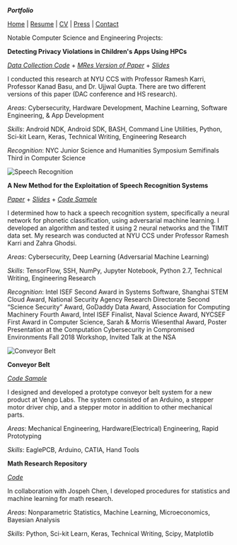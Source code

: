 ***Portfolio***

[Home](suhacker1.github.io) | [Resume](https://sshussain.me/SH_Resume.pdf) | [CV](https://sshussain.me/SH_CV.pdf) | [Press](suhacker1.github.io/press) | 
[Contact](suhacker1.github.io/contact)

Notable Computer Science and Engineering Projects: 

**Detecting Privacy Violations in Children's Apps Using HPCs**

[*Data Collection Code*](https://github.com/suhacker1/hpc-a) + [*MRes Version of Paper*](https://drive.google.com/file/d/1JzwDJ_7zBA_k0Jr040-4ull5CWnsry9H/view?usp=sharing) + [*Slides*](https://docs.google.com/presentation/d/1cNJEPI3l7PewYVw4PruUFfY6ZpOGXFG8lzQUacMuc7A/edit?usp=sharing) 

I conducted this research at NYU CCS with Professor Ramesh Karri, Professor Kanad Basu, and Dr. Ujjwal Gupta. There are two different versions of this paper (DAC conference and HS research). 

_Areas_: Cybersecurity, Hardware Development, Machine Learning, Software Engineering, & App Development

_Skills_: Android NDK, Android SDK, BASH, Command Line Utilities, Python, Sci-kit Learn, Keras, Technical Writing, Engineering Research

_Recognition_: NYC Junior Science and Humanities Symposium Semifinals Third in Computer Science

![Speech Recognition](http://sshussain.me/Images/src.png)

**A New Method for the Exploitation of Speech Recognition Systems**  

[*Paper*](https://bit.ly/2qA28Sn) + [*Slides*](https://bit.ly/2ELUk5g) + [*Code Sample*](https://github.com/suhacker1/phonetic-classification)    

I determined how to hack a speech recognition system, specifically a neural network for phonetic classification, using adversarial machine learning. I developed an algorithm and tested it using 2 neural networks and the TIMIT data set. My research was conducted at NYU CCS under Professor Ramesh Karri and Zahra Ghodsi.  

_Areas_: Cybersecurity, Deep Learning (Adversarial Machine Learning)  

_Skills_: TensorFlow, SSH, NumPy, Jupyter Notebook, Python 2.7, Technical Writing, Engineering Research  

_Recognition_: Intel ISEF Second Award in Systems Software, Shanghai STEM Cloud Award, National Security Agency Research Directorate Second “Science Security” Award,  GoDaddy Data Award, Association for Computing Machinery Fourth Award, Intel ISEF Finalist, Naval Science Award, NYCSEF First Award in Computer Science, Sarah & Morris Wiesenthal Award, Poster Presentation at the Computation Cybersecurity in Compromised Environments Fall 2018 Workshop, Invited Talk at the NSA

![Conveyor Belt](http://sshussain.me/Images/conveyor_belt.png)

**Conveyor Belt**  

[*Code Sample*](https://github.com/suhacker1/Arduino-Code-for-Stepper-Motor-Control-)  

I designed and developed a prototype conveyor belt system for a new product at Vengo Labs. The system consisted of an Arduino, a stepper motor driver chip, and a stepper motor in addition to other mechanical parts.    

_Areas_: Mechanical Engineering, Hardware(Electrical) Engineering, Rapid Prototyping    

_Skills_: EaglePCB, Arduino, CATIA, Hand Tools    

**Math Research Repository**

[*Code*](https://github.com/jchen42703/MathResearchQHSS)  

In collaboration with Jospeh Chen, I developed procedures for statistics and machine learning for math research. 

_Areas_: Nonparametric Statistics, Machine Learning, Microeconomics, Bayesian Analysis  

_Skills_: Python, Sci-kit Learn, Keras, Technical Writing, Scipy, Matplotlib


